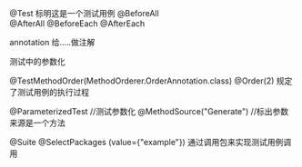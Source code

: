 @Test  标明这是一个测试用例
@BeforeAll  
@AfterAll
@BeforeEach
@AfterEach


annotation   给.....做注解

测试中的参数化

@TestMethodOrder(MethodOrderer.OrderAnnotation.class)
@Order(2)
规定了测试用例的执行过程

@ParameterizedTest        //测试参数化
@MethodSource("Generate")     //标出参数来源是一个方法


@Suite
@SelectPackages (value={"example"})
通过调用包来实现测试用例调用
